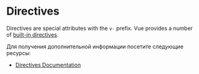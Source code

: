 # Directives

Directives are special attributes with the `v-` prefix. Vue provides a number of [built-in directives](https://vuejs.org/api/built-in-directives.html).

Для получения дополнительной информации посетите следующие ресурсы:

- [Directives Documentation](https://vuejs.org/guide/essentials/template-syntax.html#directives)
